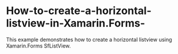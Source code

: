 # How-to-create-a-horizontal-listview-in-Xamarin.Forms-
This example demonstrates how to create a horizontal listview using Xamarin.Forms SfListView.
